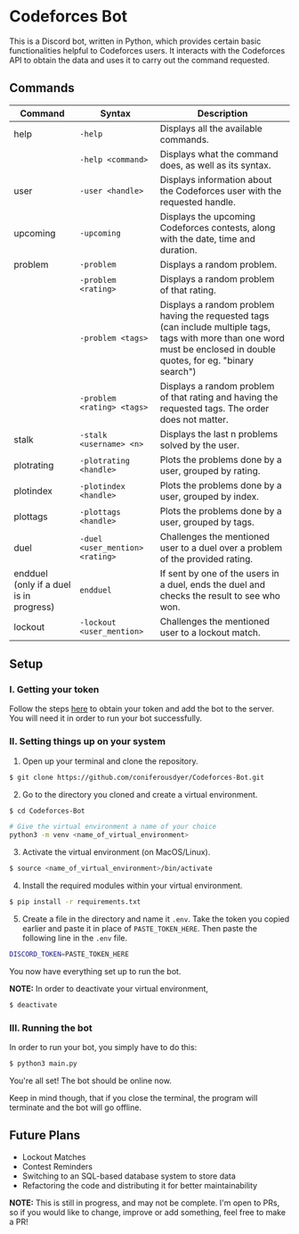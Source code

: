# Codeforces Bot

This is a Discord bot, written in Python, which provides certain basic functionalities helpful to Codeforces users. It interacts with the Codeforces API to obtain the data and uses it to carry out the command requested.

## Commands

|Command|Syntax|Description|
|-------|------|-----------|
|help|`-help`|Displays all the available commands.|
||`-help <command>`|Displays what the command does, as well as its syntax.
user|`-user <handle>`|Displays information about the Codeforces user with the requested handle.
|upcoming|`-upcoming`|Displays the upcoming Codeforces contests, along with the date, time and duration.
|problem|`-problem`|Displays a random problem.
||`-problem <rating>`|Displays a random problem of that rating.
||`-problem <tags>`|Displays a random problem having the requested tags (can include multiple tags, tags with more than one word must be enclosed in double quotes, for eg. "binary search")
||`-problem <rating> <tags>`|Displays a random problem of that rating and having the requested tags. The order does not matter.
|stalk|`-stalk <username> <n>`|Displays the last n problems solved by the user.
|plotrating|`-plotrating <handle>`|Plots the problems done by a user, grouped by rating.
|plotindex|`-plotindex <handle>`|Plots the problems done by a user, grouped by index.
|plottags|`-plottags <handle>`|Plots the problems done by a user, grouped by tags.
|duel|`-duel <user_mention> <rating>`|Challenges the mentioned user to a duel over a problem of the provided rating.
|endduel (only if a duel is in progress)|`endduel`|If sent by one of the users in a duel, ends the duel and checks the result to see who won.
|lockout|`-lockout <user_mention>`|Challenges the mentioned user to a lockout match.

## Setup

### I. Getting your token

Follow the steps <a href="https://github.com/reactiflux/discord-irc/wiki/Creating-a-discord-bot-&-getting-a-token">here</a> to obtain your token and add the bot to the server. You will need it in order to run your bot successfully.

### II. Setting things up on your system

1. Open up your terminal and clone the repository.

```bash
$ git clone https://github.com/coniferousdyer/Codeforces-Bot.git
```

2. Go to the directory you cloned and create a virtual environment.

```bash
$ cd Codeforces-Bot

# Give the virtual environment a name of your choice
python3 -m venv <name_of_virtual_environment>
```

3. Activate the virtual environment (on MacOS/Linux).

```bash
$ source <name_of_virtual_environment>/bin/activate
```

4. Install the required modules within your virtual environment.

```bash
$ pip install -r requirements.txt
```

5. Create a file in the directory and name it `.env`. Take the token you copied earlier and paste it in place of `PASTE_TOKEN_HERE`. Then paste the following line in the `.env` file.

```bash
DISCORD_TOKEN=PASTE_TOKEN_HERE
```

You now have everything set up to run the bot.

<b>NOTE:</b> In order to deactivate your virtual environment,

```bash
$ deactivate
```

### III. Running the bot

In order to run your bot, you simply have to do this:

```bash
$ python3 main.py
```

You're all set! The bot should be online now. 

Keep in mind though, that if you close the terminal, the program will terminate and the bot will go offline.

## Future Plans

* Lockout Matches
* Contest Reminders
* Switching to an SQL-based database system to store data
* Refactoring the code and distributing it for better maintainability

<b>NOTE:</b> This is still in progress, and may not be complete. I'm open to PRs, so if you would like to change, improve or add something, feel free to make a PR!



